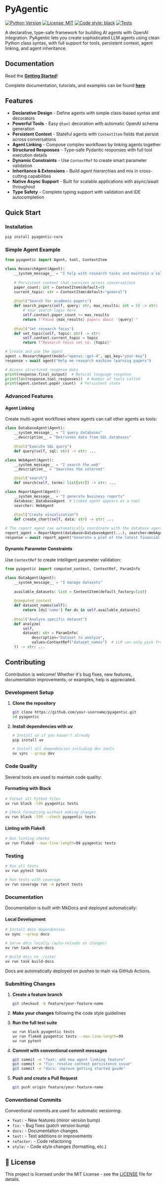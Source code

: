 # PyAgentic

[![Python Version](https://img.shields.io/badge/python-3.13%2B-blue.svg)](https://www.python.org/downloads/)
[![License: MIT](https://img.shields.io/badge/License-MIT-yellow.svg)](https://opensource.org/licenses/MIT)
[![Code style: black](https://img.shields.io/badge/code%20style-black-000000.svg)](https://github.com/psf/black)
[![Tests](https://github.com/rmikulec/pyagentic/workflows/Tests/badge.svg?branch=main)](https://github.com/rmikulec/pyAgentic/actions/workflows/testing.yml?query=branch%3Amain)

A declarative, type-safe framework for building AI agents with OpenAI integration. PyAgentic lets you create sophisticated LLM agents using clean Python class syntax, with full support for tools, persistent context, agent linking, and agent inheritance.

## Documentation

Read the **[Getting Started](https://rmikulec.github.io/pyAgentic/getting-started/)**!

Complete documentation, tutorials, and examples can be found **[here](https://rmikulec.github.io/pyagentic)**

## Features

- **Declarative Design** - Define agents with simple class-based syntax and decorators
- **Powerful Tools** - Easy `@tool` decoration with automatic OpenAI schema generation
- **Persistent Context** - Stateful agents with `ContextItem` fields that persist across conversations
- **Agent Linking** - Compose complex workflows by linking agents together
- **Structured Responses** - Type-safe Pydantic responses with full tool execution details
- **Dynamic Constraints** - Use `ContextRef` to create smart parameter validation
- **Inheritance & Extensions** - Build agent hierarchies and mix in cross-cutting capabilities
- **Native Async Support** - Built for scalable applications with async/await throughout
- **Type Safety** - Complete typing support with validation and IDE autocompletion

## Quick Start

### Installation

```bash
pip install pyagentic-core
```

### Simple Agent Example

```python
from pyagentic import Agent, tool, ContextItem

class ResearchAgent(Agent):
    __system_message__ = "I help with research tasks and maintain a collection of papers"
    
    # Persistent context that survives across conversations
    paper_count: int = ContextItem(default=0)
    current_topic: str = ContextItem(default="general")
    
    @tool("Search for academic papers")
    def search_papers(self, query: str, max_results: int = 5) -> str:
        # Your search logic here
        self.context.paper_count += max_results
        return f"Found {max_results} papers about '{query}'"
    
    @tool("Set research focus")
    def set_topic(self, topic: str) -> str:
        self.context.current_topic = topic
        return f"Research focus set to: {topic}"

# Create and use the agent
agent = ResearchAgent(model="openai::gpt-4", api_key="your-key")
response = await agent("Help me research machine learning papers")

# Access structured response data
print(response.final_output)  # Natural language response
print(len(response.tool_responses))  # Number of tools called
print(agent.context.paper_count)  # Persistent state
```

### Advanced Features

#### Agent Linking
Create multi-agent workflows where agents can call other agents as tools:

```python
class DatabaseAgent(Agent):
    __system_message__ = "I query databases"
    __description__ = "Retrieves data from SQL databases"
    
    @tool("Execute SQL query")
    def query(self, sql: str) -> str: ...

class WebAgent(Agent):
    __system_message__ = "I search the web"
    __description__ = "Searches the internet"

    @tool("search")
    def search(self, terms: list[str]) -> str: ...

class ReportAgent(Agent):
    __system_message__ = "I generate business reports"
    database: DatabaseAgent  # Linked agent appears as a tool
    searcher: WebAgent
    
    @tool("Create visualization")
    def create_chart(self, data: str) -> str: ...

# The report agent can automatically coordinate with the database agent
report_agent = ReportAgent(database=DatabaseAgent(...), searcher=WebAgent(...))
response = await report_agent("Generate a plot of the latest financial data")
```

#### Dynamic Parameter Constraints
Use `ContextRef` to create intelligent parameter validation:

```python
from pyagentic import computed_context, ContextRef, ParamInfo

class DataAgent(Agent):
    __system_message__ = "I manage datasets"
    
    available_datasets: list = ContextItem(default_factory=list)
    
    @computed_context
    def dataset_names(self):
        return [ds['name'] for ds in self.available_datasets]
    
    @tool("Analyze specific dataset")
    def analyze(
        self, 
        dataset: str = ParamInfo(
            description="Dataset to analyze",
            values=ContextRef("dataset_names")  # LLM can only pick from available datasets
    )) -> str: ...
```

## Contributing

Contribution is welcome! Whether it's bug fixes, new features, documentation improvements, or examples, help is appreciated.

### Development Setup

1. **Clone the repository**
   ```bash
   git clone https://github.com/your-username/pyagentic.git
   cd pyagentic
   ```

2. **Install dependencies with uv**
   ```bash
   # Install uv if you haven't already
   pip install uv
   
   # Install all dependencies including dev tools
   uv sync --group dev
   ```

### Code Quality

Several tools are used to maintain code quality:

#### Formatting with Black
```bash
# Format all Python files
uv run black -l99 pyagentic tests

# Check formatting without making changes
uv run black -l99 --check pyagentic tests
```

#### Linting with Flake8
```bash
# Run linting checks
uv run flake8 --max-line-length=99 pyagentic tests 
```


### Testing

```bash
# Run all tests
uv run pytest tests

# Run tests with coverage
uv run coverage run -m pytest tests
```

### Documentation

Documentation is built with MkDocs and deployed automatically:

#### Local Development
```bash
# Install docs dependencies
uv sync --group docs

# Serve docs locally (auto-reloads on changes)
uv run task serve-docs

# Build docs to ./site/
uv run task build-docs
```

Docs are automatically deployed on pushes to main via GitHub Actions.

### Submitting Changes

1. **Create a feature branch**
   ```bash
   git checkout -b feature/your-feature-name
   ```

2. **Make your changes** following the code style guidelines

3. **Run the full test suite**
   ```bash
   uv run black pyagentic tests
   uv run flake8 pyagentic tests --max-line-length=99
   uv run pytest
   ```

4. **Commit with conventional commit messages**
   ```bash
   git commit -m "feat: add new agent linking feature"
   git commit -m "fix: resolve context persistence issue"
   git commit -m "docs: improve getting started guide"
   ```

5. **Push and create a Pull Request**
   ```bash
   git push origin feature/your-feature-name
   ```

### Conventional Commits

Conventional commits are used for automatic versioning:

- `feat:` - New features (minor version bump)
- `fix:` - Bug fixes (patch version bump)
- `docs:` - Documentation changes
- `test:` - Test additions or improvements
- `refactor:` - Code refactoring
- `style:` - Code style changes (formatting, etc.)


## 📄 License

This project is licensed under the MIT License - see the [LICENSE](LICENSE) file for details.
